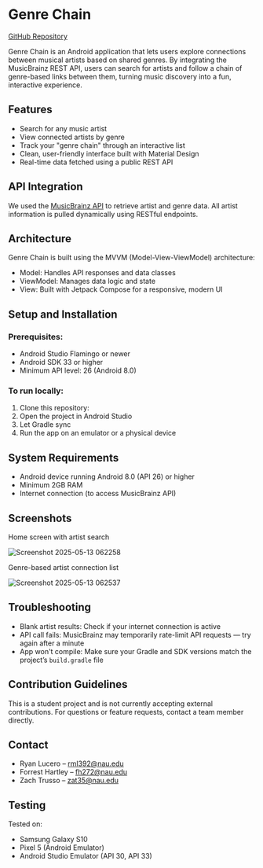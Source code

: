 # Genre Chain

[GitHub Repository](https://github.com/4444est/genre-chain)

Genre Chain is an Android application that lets users explore connections between musical artists based on shared genres. By integrating the MusicBrainz REST API, users can search for artists and follow a chain of genre-based links between them, turning music discovery into a fun, interactive experience.

## Features

- Search for any music artist
- View connected artists by genre
- Track your "genre chain" through an interactive list
- Clean, user-friendly interface built with Material Design
- Real-time data fetched using a public REST API


## API Integration

We used the [MusicBrainz API](https://musicbrainz.org/doc/MusicBrainz_API) to retrieve artist and genre data. All artist information is pulled dynamically using RESTful endpoints.


## Architecture

Genre Chain is built using the MVVM (Model-View-ViewModel) architecture:
- Model: Handles API responses and data classes
- ViewModel: Manages data logic and state
- View: Built with Jetpack Compose for a responsive, modern UI


## Setup and Installation

### Prerequisites:
- Android Studio Flamingo or newer
- Android SDK 33 or higher
- Minimum API level: 26 (Android 8.0)

### To run locally:
1. Clone this repository:
2. Open the project in Android Studio
3. Let Gradle sync
4. Run the app on an emulator or a physical device


## System Requirements

- Android device running Android 8.0 (API 26) or higher
- Minimum 2GB RAM
- Internet connection (to access MusicBrainz API)

## Screenshots
 
Home screen with artist search

![Screenshot 2025-05-13 062258](https://github.com/user-attachments/assets/5d35de7e-1b12-464b-ad73-250d349cfdee)
  
Genre-based artist connection list


![Screenshot 2025-05-13 062537](https://github.com/user-attachments/assets/960adf1b-682a-4adf-95a8-683fd80c2db2)



## Troubleshooting

- Blank artist results: Check if your internet connection is active
- API call fails: MusicBrainz may temporarily rate-limit API requests — try again after a minute
- App won't compile: Make sure your Gradle and SDK versions match the project’s `build.gradle` file

## Contribution Guidelines

This is a student project and is not currently accepting external contributions. For questions or feature requests, contact a team member directly.

## Contact

- Ryan Lucero – rml392@nau.edu  
- Forrest Hartley – fh272@nau.edu
- Zach Trusso – zat35@nau.edu


## Testing

Tested on:
- Samsung Galaxy S10
- Pixel 5 (Android Emulator)
- Android Studio Emulator (API 30, API 33)
